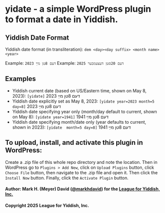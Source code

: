 # yidate - a simple WordPress plugin to format a date in Yiddish.

## Yiddish Date Format


Yiddish date format (in transliteration): `dem <day><day suffix> <month name> <year>`

Example: `דעם 8טן מײַ 2023`
Example: `דעם 20סטן דעצעמבער 2025`


## Examples

  * Yiddish current date (based on US/Eastern time, shown on May 8, 2023): `[yidate]` דעם 8טן מײַ 2023
  * Yiddish date explicitly set as May 8, 2023: `[yidate year=2023 month=5 day=8]` דעם 8טן מײַ 2023
  * Yiddish date specifying year only (month/day default to current, shown on May 8): `[yidate year=1941]` דעם 8טן מײַ 1941
  * Yiddish date specifying month/date only (year defaults to current, shown in 2023): `[yidate  month=5 day=8]` דעם 8טן מײַ 1941

## To upload, install, and activate this plugin in WordPress:

Create a .zip file of this whole repo directory and note the location. Then in WordPress go to `Plugins > Add New`, click on `Upload Plugins` button, click `Choose File` button, then navigate to the .zip file and open it. Then click the `Install Now` button. Finally, click the `Activate Plugin` button.

#### Author: Mark H. (Meyer) David ([@markhdavid](https://github.com/markhdavid)) for the [League for Yiddish, Inc.](https://leagueforyiddish.org)
#### Copyright 2025 League for Yiddish, Inc.

